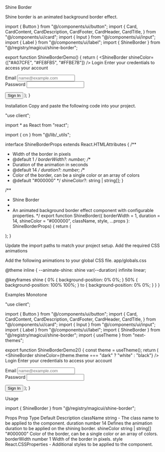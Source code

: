 Shine Border

Shine border is an animated background border effect.

import { Button } from "@/components/ui/button";
import {
  Card,
  CardContent,
  CardDescription,
  CardFooter,
  CardHeader,
  CardTitle,
} from "@/components/ui/card";
import { Input } from "@/components/ui/input";
import { Label } from "@/components/ui/label";
import { ShineBorder } from "@/registry/magicui/shine-border";
 
export function ShineBorderDemo() {
  return (
    <Card className="relative overflow-hidden max-w-[350px] w-full">
      <ShineBorder shineColor={["#A07CFE", "#FE8FB5", "#FFBE7B"]} />
      <CardHeader>
        <CardTitle>Login</CardTitle>
        <CardDescription>
          Enter your credentials to access your account
        </CardDescription>
      </CardHeader>
      <CardContent>
        <form>
          <div className="grid gap-4">
            <div className="grid gap-2">
              <Label htmlFor="email">Email</Label>
              <Input id="email" type="email" placeholder="name@example.com" />
            </div>
            <div className="grid gap-2">
              <Label htmlFor="password">Password</Label>
              <Input id="password" type="password" />
            </div>
          </div>
        </form>
      </CardContent>
      <CardFooter>
        <Button className="w-full">Sign In</Button>
      </CardFooter>
    </Card>
  );
}

Installation
Copy and paste the following code into your project.

"use client";
 
import * as React from "react";
 
import { cn } from "@/lib/_utils";

 
interface ShineBorderProps extends React.HTMLAttributes<HTMLDivElement> {
  /**
   * Width of the border in pixels
   * @default 1
   */
  borderWidth?: number;
  /**
   * Duration of the animation in seconds
   * @default 14
   */
  duration?: number;
  /**
   * Color of the border, can be a single color or an array of colors
   * @default "#000000"
   */
  shineColor?: string | string[];
}
 
/**
 * Shine Border
 *
 * An animated background border effect component with configurable properties.
 */
export function ShineBorder({
  borderWidth = 1,
  duration = 14,
  shineColor = "#000000",
  className,
  style,
  ...props
}: ShineBorderProps) {
  return (
    <div
      style={
        {
          "--border-width": `${borderWidth}px`,
          "--duration": `${duration}s`,
          backgroundImage: `radial-gradient(transparent,transparent, ${
            Array.isArray(shineColor) ? shineColor.join(",") : shineColor
          },transparent,transparent)`,
          backgroundSize: "300% 300%",
          mask: `linear-gradient(#fff 0 0) content-box, linear-gradient(#fff 0 0)`,
          WebkitMask: `linear-gradient(#fff 0 0) content-box, linear-gradient(#fff 0 0)`,
          WebkitMaskComposite: "xor",
          maskComposite: "exclude",
          padding: "var(--border-width)",
          ...style,
        } as React.CSSProperties
      }
      className={cn(
        "pointer-events-none absolute inset-0 size-full rounded-[inherit] will-change-[background-position] motion-safe:animate-shine",
        className,
      )}
      {...props}
    />
  );
}

Update the import paths to match your project setup.
Add the required CSS animations

Add the following animations to your global CSS file.
app/globals.css

@theme inline {
  --animate-shine: shine var(--duration) infinite linear;
 
  @keyframes shine {
    0% {
      background-position: 0% 0%;
    }
    50% {
      background-position: 100% 100%;
    }
    to {
      background-position: 0% 0%;
    }
  }
}

Examples
Monotone

"use client";
 
import { Button } from "@/components/ui/button";
import {
  Card,
  CardContent,
  CardDescription,
  CardFooter,
  CardHeader,
  CardTitle,
} from "@/components/ui/card";
import { Input } from "@/components/ui/input";
import { Label } from "@/components/ui/label";
import { ShineBorder } from "@/registry/magicui/shine-border";
import { useTheme } from "next-themes";
 
export function ShineBorderDemo2() {
  const theme = useTheme();
  return (
    <Card className="relative overflow-hidden">
      <ShineBorder shineColor={theme.theme === "dark" ? "white" : "black"} />
      <CardHeader>
        <CardTitle>Login</CardTitle>
        <CardDescription>
          Enter your credentials to access your account
        </CardDescription>
      </CardHeader>
      <CardContent>
        <form>
          <div className="grid gap-4">
            <div className="grid gap-2">
              <Label htmlFor="email">Email</Label>
              <Input id="email" type="email" placeholder="name@example.com" />
            </div>
            <div className="grid gap-2">
              <Label htmlFor="password">Password</Label>
              <Input id="password" type="password" />
            </div>
          </div>
        </form>
      </CardContent>
      <CardFooter>
        <Button className="w-full">Sign In</Button>
      </CardFooter>
    </Card>
  );
}

Usage

import { ShineBorder } from "@/registry/magicui/shine-border";

<div className="relative h-[500px] w-full overflow-hidden">
  <ShineBorder />
</div>

Props
Prop	Type	Default	Description
className	string	-	The class name to be applied to the component.
duration	number	14	Defines the animation duration to be applied on the shining border.
shineColor	string | string[]	"#000000"	Color of the border, can be a single color or an array of colors.
borderWidth	number	1	Width of the border in pixels.
style	React.CSSProperties	-	Additional styles to be applied to the component.